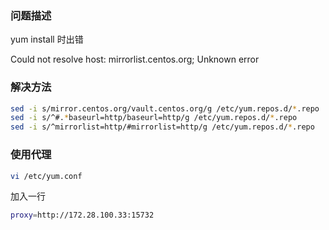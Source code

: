 ### 问题描述

yum install 时出错

Could not resolve host: mirrorlist.centos.org; Unknown error

### 解决方法

```bash
sed -i s/mirror.centos.org/vault.centos.org/g /etc/yum.repos.d/*.repo
sed -i s/^#.*baseurl=http/baseurl=http/g /etc/yum.repos.d/*.repo
sed -i s/^mirrorlist=http/#mirrorlist=http/g /etc/yum.repos.d/*.repo
```

### 使用代理

```bash
vi /etc/yum.conf
```

加入一行

```bash
proxy=http://172.28.100.33:15732
```